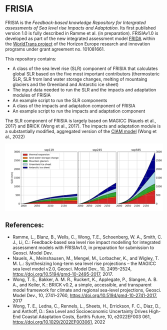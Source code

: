 # FRISIA
FRISIA is the *Feedback-based knowledge Repository for Intergrated assessments of Sea level rise Impacts and Adaptation*. Its first published version 1.0 is fully described in Ramme et al. (in preparation). FRISIAv1.0 is developed as part of the new integrated assessment model [FRIDA](https://github.com/metno/WorldTransFRIDA) within the [WorldTrans project](https://worldtrans-horizon.eu/) of the Horizon Europe research and innovation programs under grant agreement no. 101081661. 

This repository contains:
- A class of the sea level rise (SLR) component of FRISIA that calculates global SLR based on the five most important contributors (thermosteric SLR, SLR from land water storage changes, melting of mountaing glaciers and the Greenland and Antarctic ice sheet)
- The input data needed to run the SLR and the impacts and adaptation modules of FRISIA
- An example script to run the SLR components
- A class of the impacts and adaptation component of FRISIA
- An example script to run the impacts and adaptation component

The SLR component of FRISIA is largely based on MAGICC (Nauels et al., 2017) and BRICK (Wong et al., 2017). The impacts and adaptation module is a substantially modified, aggregated version of the [CIAM model](https://github.com/raddleverse/MimiCIAM.jl) (Wong et al., 2022)

![](SLR_components.png)

## References:
- Ramme, L., Blanz, B., Wells, C., Wong, T.E., Schoenberg, W. A., Smith, C. J., Li, C.: Feedback-based sea level rise impact modelling for integrated assessment models with FRISIAv1.0, in preparation for submission to Geosci. Model Dev.
- Nauels, A., Meinshausen, M., Mengel, M., Lorbacher, K., and Wigley, T. M. L.: Synthesizing long-term sea level rise projections – the MAGICC sea level model v2.0, Geosci. Model Dev., 10, 2495–2524, https://doi.org/10.5194/gmd-10-2495-2017, 2017.
- Wong, T. E., Bakker, A. M. R., Ruckert, K., Applegate, P., Slangen, A. B. A., and Keller, K.: BRICK v0.2, a simple, accessible, and transparent model framework for climate and regional sea-level projections, Geosci. Model Dev., 10, 2741–2760, https://doi.org/10.5194/gmd-10-2741-2017, 2017
- Wong, T. E., Ledna, C., Rennels, L., Sheets, H., Errickson, F. C., Diaz, D., and Anthoff, D.: Sea Level and Socioeconomic Uncertainty Drives High-End Coastal Adaptation Costs, Earth’s Future, 10, e2022EF003 061, https://doi.org/10.1029/2022EF003061, 2022
